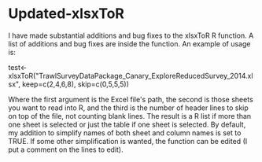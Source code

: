 # Updated-xlsxToR
I have made substantial additions and bug fixes to the xlsxToR R function. A list of additions and bug fixes are inside the function. An example of usage is: 

test<-xlsxToR("TrawlSurveyDataPackage_Canary_ExploreReducedSurvey_2014.xlsx", keep=c(2,4,6,8), skip=c(0,5,5,5)) 

Where the first argument is the Excel file's path, the second is those sheets you want to read into R, and the third is the number of header lines to skip on top of the file, not counting blank lines. The result is a R list if more than one sheet is selected or just the table if one sheet is selected. By default, my addition to simplify names of both sheet and column names is set to TRUE. If some other simplification is wanted, the function can be edited (I put a comment on the lines to edit).
